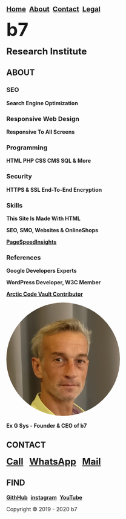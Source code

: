 <head>
<link rel="apple-touch-icon" sizes="180x180" href="/apple-touch-icon.png">
<link rel="icon" type="image/png" sizes="32x32" href="/favicon-32x32.png">
<link rel="icon" type="image/png" sizes="16x16" href="/favicon-16x16.png">
<link rel="manifest" href="/site.webmanifest">
<meta name="viewport" content="width=device-width, initial-scale=1">
<style>
img {
  border-radius: 50%;
}
</style>
<style>
body {
  background-image: url('b7.gif');
  background-repeat: no-repeat;
  background-attachment: fixed; 
  background-size: 100% 100%;
}
</style>
</head>
<strong><font size="4"><a href="https://b7.github.io" >Home</a>&nbsp;&nbsp;<a href="https://b7.github.io/#about" >About</a>&nbsp;&nbsp;<a href="https://b7.github.io/#contact" >Contact</a>&nbsp;&nbsp;<a href="https://b7.github.io/legal" >Legal</a></font></strong>

<strong><font size="7">b7</font></strong>

<strong><font size="5">Research Institute</font></strong>

## ABOUT
### SEO
**Search Engine Optimization**

### Responsive Web Design
**Responsive To All Screens**

### Programming
**HTML PHP CSS CMS SQL & More**

### Security
**HTTPS & SSL End-To-End Encryption**

### Skills
**This Site Is Made With HTML**

**SEO, SMO, Websites & OnlineShops**

**<a href="https://developers.google.com/speed/pagespeed/insights/?hl=en&url=https://b7.github.io&tab=desktop" target="_blank">PageSpeedInsights</a>**

### References
**Google Developers Experts**

**WordPress Developer, W3C Member**

**<a href="https://github.com/b7" target="_blank">Arctic Code Vault Contributor</a>**

<img src="/Ex-G-Sys.jpg" alt="Ex G Sys" width="300" height="300">

**Ex G Sys - Founder & CEO of b7**

## CONTACT
<strong><font size="5"><a href="tel:+31600000000">Call</a></font></strong> &nbsp;&nbsp; <strong><font size="5"> <a href="https://wa.me/31600000000?text=b7" target="_blank">WhatsApp</a></font></strong> &nbsp;&nbsp; <strong><font size="5"><a href="mailto:	b7.github@gmail.com" target="_blank">Mail</a></font></strong>

## FIND
<strong><a href="https://github.com/b7" target="_blank">GithHub</a></strong>&nbsp;&nbsp;<strong><a href="https://instagram.com/b7git" target="_blank">instagram</a></strong>&nbsp;&nbsp;<strong><a href="https://www.youtube.com/channel/UCt4T3OvxivlcvGg9Ah8hLQw/about" target="_blank">YouTube</a></strong>

Copyright © 2019 - 2020 b7
